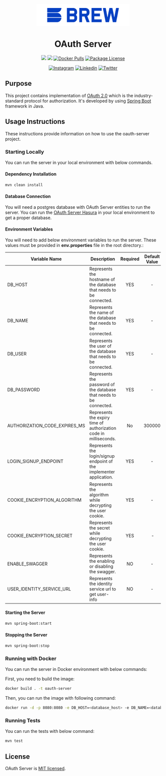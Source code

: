 <p  align="center">
<a  href="http://brewww.com/"  target="_blank"><img  src="https://github.com/BrewInteractive/oauth-server/blob/main/Brew-Logo-Small.png?raw=true"  width="300"  alt="Brew Logo"  /></a>
</p>

<h1  align="center">OAuth Server</h1>

<p align="center">
<a href="https://sonarcloud.io/summary/overall?id=BrewInteractive_oauth-server" target="_blank"><img src="https://sonarcloud.io/api/project_badges/measure?project=BrewInteractive_oauth-server&metric=alert_status"/></a>
<a href="https://sonarcloud.io/summary/overall?id=BrewInteractive_oauth-server" target="_blank"><img src="https://sonarcloud.io/api/project_badges/measure?project=BrewInteractive_oauth-server&metric=coverage"/></a>
<a href="https://hub.docker.com/repository/docker/brewery/oauth-server/general" target="_blank"><img src="https://img.shields.io/docker/pulls/brewery/oauth-server" alt="Docker Pulls" /></a> 
<a href="https://github.com/BrewInteractive/oauth-server/blob/main/LICENSE?raw=true" target="_blank"><img src="https://img.shields.io/github/license/BrewInteractive/oauth-server" alt="Package License" /></a>
</p>
<p align="center">
<a href="https://www.instagram.com/brew_interactive/" target="_blank"><img src="https://img.shields.io/badge/Instagram-E4405F?style=for-the-badge&logo=instagram&logoColor=white" alt="Instagram" /></a>
<a href="https://www.linkedin.com/company/brew-interactive/" target="_blank"><img src="https://img.shields.io/badge/LinkedIn-0077B5?style=for-the-badge&logo=linkedin&logoColor=white" alt="Linkedin" /></a>
<a href="https://twitter.com/BrewInteractive" target="_blank"><img src="https://img.shields.io/badge/Twitter-1DA1F2?style=for-the-badge&logo=twitter&logoColor=white" alt="Twitter" /></a>
</p>

## Purpose

This project contains implementation of [OAuth 2.0](https://www.rfc-editor.org/rfc/rfc6749) which is the
industry-standard protocol for authorization. It's developed by
using [Spring Boot](https://spring.io/guides/gs/spring-boot/) framework in Java.

## Usage Instructions

These instructions provide information on how to use the oauth-server project.

### Starting Locally

You can run the server in your local environment with below commands.

#### Dependency Installation

```bash
mvn clean install
```

#### Database Connection

You will need a postgres database with OAuth Server entities to run the server. You can run
the [OAuth Server Hasura](https://github.com/BrewInteractive/oauth-server-hasura) in your local environment to get a
proper database.

#### Environment Variables

You will need to add below environment variables to run the server. These values must be provided in **env.properties**
file in the root directory.:

| Variable Name                 | Description                                                          | Required | Default Value |
|-------------------------------|----------------------------------------------------------------------| :------: | :-----------: |
| DB_HOST                       | Represents the hostname of the database that needs to be connected.  |   YES    |       -       |
| DB_NAME                       | Represents the name of the database that needs to be connected.      |   YES    |       -       |
| DB_USER                       | Represents the user of the database that needs to be connected.      |   YES    |       -       |
| DB_PASSWORD                   | Represents the password of the database that needs to be connected.  |   YES    |       -       |
| AUTHORIZATION_CODE_EXPIRES_MS | Represents the expiry time of authorization code in milliseconds.    |    No    |    300000     |
| LOGIN_SIGNUP_ENDPOINT         | Represents the login/signup endpoint of the implementer application. |   YES    |       -       |
| COOKIE_ENCRYPTION_ALGORITHM   | Represents the algorithm while decrypting the user cookie.           |   YES    |       -       |
| COOKIE_ENCRYPTION_SECRET      | Represents the secret while decrypting the user cookie.              |   YES    |       -       |
| ENABLE_SWAGGER                | Represents the enabling or disabling the swagger.                    |    NO    |       -       |
| USER_IDENTITY_SERVICE_URL     | Represents the identity service url to get user-info                 |    NO    |       -       |

#### Starting the Server

```bash
mvn spring-boot:start
```

#### Stopping the Server

```bash
mvn spring-boot:stop
```

### Running with Docker

You can run the server in Docker environment with below commands:

First, you need to build the image:

```bash
docker build . -t oauth-server
```

Then, you can run the image with following command:

```bash
docker run -d -p 8080:8080 -e DB_HOST=<database_host> -e DB_NAME=<database_name> -e DB_USER=<database_username> -e DB_PASSWORD=<database_password> oauth-server -e LOGIN_SIGNUP_ENDPOINT=<login_signup_endpoint>
```

### Running Tests

You can run the tests with below command:

```bash
mvn test
```

## License

OAuth Server is [MIT licensed](LICENSE).
